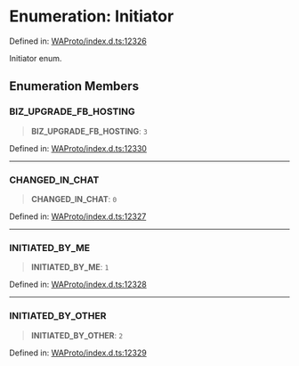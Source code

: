 # Enumeration: Initiator

Defined in: [WAProto/index.d.ts:12326](https://github.com/Fokusdotid/Baileys/blob/3623833a320f5e60f370ef835f3de341453290f5/WAProto/index.d.ts#L12326)

Initiator enum.

## Enumeration Members

### BIZ\_UPGRADE\_FB\_HOSTING

> **BIZ\_UPGRADE\_FB\_HOSTING**: `3`

Defined in: [WAProto/index.d.ts:12330](https://github.com/Fokusdotid/Baileys/blob/3623833a320f5e60f370ef835f3de341453290f5/WAProto/index.d.ts#L12330)

***

### CHANGED\_IN\_CHAT

> **CHANGED\_IN\_CHAT**: `0`

Defined in: [WAProto/index.d.ts:12327](https://github.com/Fokusdotid/Baileys/blob/3623833a320f5e60f370ef835f3de341453290f5/WAProto/index.d.ts#L12327)

***

### INITIATED\_BY\_ME

> **INITIATED\_BY\_ME**: `1`

Defined in: [WAProto/index.d.ts:12328](https://github.com/Fokusdotid/Baileys/blob/3623833a320f5e60f370ef835f3de341453290f5/WAProto/index.d.ts#L12328)

***

### INITIATED\_BY\_OTHER

> **INITIATED\_BY\_OTHER**: `2`

Defined in: [WAProto/index.d.ts:12329](https://github.com/Fokusdotid/Baileys/blob/3623833a320f5e60f370ef835f3de341453290f5/WAProto/index.d.ts#L12329)
